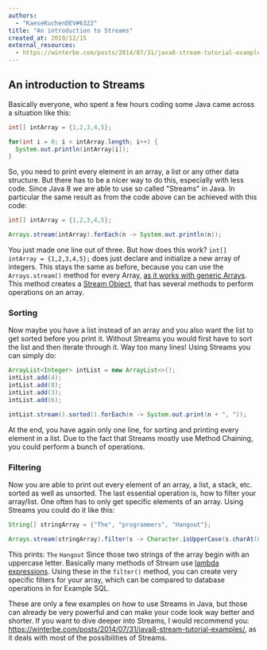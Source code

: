 ```yaml
---
authors:
  - "KaeseKuchenDEV#6322"
title: "An introduction to Streams"
created_at: 2019/12/15
external_resources:
  - https://winterbe.com/posts/2014/07/31/java8-stream-tutorial-examples/
---
```


## An introduction to Streams

Basically everyone, who spent a few hours coding some Java came across a situation like this:

```java
int[] intArray = {1,2,3,4,5};

for(int i = 0; i < intArray.length; i++) {
  System.out.println(intArray[i]);
}
```

So, you need to print every element in an array, a list or any other data structure. But there has to be a nicer way to do this, especially with less code. Since Java 8 we are able to use so called "Streams" in Java. In particular the same result as from the code above can be achieved with this code:

```java
int[] intArray = {1,2,3,4,5};

Arrays.stream(intArray).forEach(n -> System.out.println(n));
```

You just made one line out of three. But how does this work? `int[] intArray = {1,2,3,4,5};` does just declare and initialize a new array of integers. This stays the same as before, because you can use the `Arrays.stream()` method for every Array, [as it works with generic Arrays](https://www.mkyong.com/java8/java-how-to-convert-array-to-stream/). This method creates a [Stream Object](https://docs.oracle.com/javase/8/docs/api/java/util/stream/Stream.html), that has several methods to perform operations on an array.

### Sorting

Now maybe you have a list instead of an array and you also want the list to get sorted before you print it. Without Streams you would first have to sort the list and then iterate through it. Way too many lines! Using Streams you can simply do:

```java
ArrayList<Integer> intList = new ArrayList<>();
intList.add(4);
intList.add(8);
intList.add(3);
intList.add(6);

intList.stream().sorted().forEach(n -> System.out.print(n + ", "));
```

At the end, you have again only one line, for sorting and printing every element in a list. Due to the fact that Streams mostly use Method Chaining, you could perform a bunch of operations.

### Filtering

Now you are able to print out every element of an array, a list, a stack, etc. sorted as well as unsorted. The last essential operation is, how to filter your array/list. One often has to only get specific elements of an array. Using Streams you could do it like this:

```java
String[] stringArray = {"The", "programmers", "Hangout"};

Arrays.stream(stringArray).filter(s -> Character.isUpperCase(s.charAt(0))).forEach(n -> System.out.println(n));
```

This prints:
`The`
`Hangout`
Since those two strings of the array begin with an uppercase letter.
Basically many methods of Stream use [lambda expressions](https://www.geeksforgeeks.org/lambda-expressions-java-8/). Using these in the `filter()` method, you can create very specific filters for your array, which can be compared to database operations in for Example SQL.

These are only a few examples on how to use Streams in Java, but those can already be very powerful and can make your code look way better and shorter. If you want to dive deeper into Streams, I would recommend you: https://winterbe.com/posts/2014/07/31/java8-stream-tutorial-examples/, as it deals with most of the possibilities of Streams.
